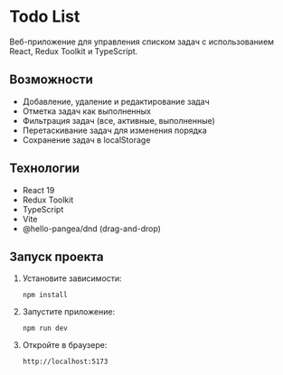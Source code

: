 # Todo List

Веб-приложение для управления списком задач с использованием React, Redux Toolkit и TypeScript.

## Возможности

- Добавление, удаление и редактирование задач
- Отметка задач как выполненных
- Фильтрация задач (все, активные, выполненные)
- Перетаскивание задач для изменения порядка
- Сохранение задач в localStorage

## Технологии

- React 19
- Redux Toolkit
- TypeScript
- Vite
- @hello-pangea/dnd (drag-and-drop)

## Запуск проекта

1. Установите зависимости:
   ```
   npm install
   ```

2. Запустите приложение:
   ```
   npm run dev
   ```

3. Откройте в браузере:
   ```
   http://localhost:5173
   ```

